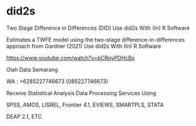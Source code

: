 # did2s
Two Stage Difference in Differences (DID) Use did2s With (In) R Software

Estimates a TWFE model using the two-stage difference-in-differences approach from Gardner (2021) Use did2s With (In) R Software

https://www.youtube.com/watch?v=bCRoyPDHcBs

Olah Data Semarang

WA : +6285227746673 (085227746673)

Receive Statistical Analysis Data Processing Services Using

SPSS, AMOS, LISREL, Frontier 4.1, EVIEWS, SMARTPLS, STATA

DEAP 2.1, ETC
